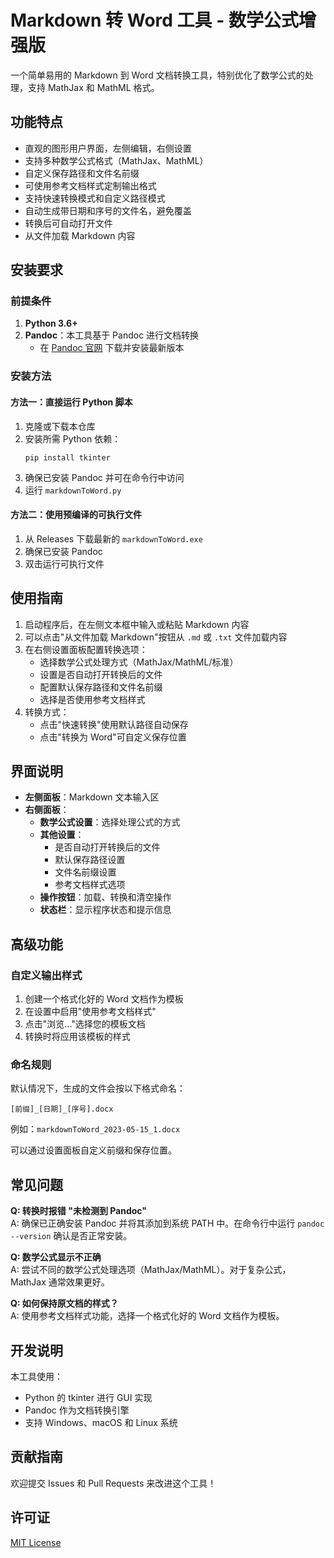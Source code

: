 # Markdown 转 Word 工具 - 数学公式增强版

一个简单易用的 Markdown 到 Word 文档转换工具，特别优化了数学公式的处理，支持 MathJax 和 MathML 格式。

## 功能特点

- 直观的图形用户界面，左侧编辑，右侧设置
- 支持多种数学公式格式（MathJax、MathML）
- 自定义保存路径和文件名前缀
- 可使用参考文档样式定制输出格式
- 支持快速转换模式和自定义路径模式
- 自动生成带日期和序号的文件名，避免覆盖
- 转换后可自动打开文件
- 从文件加载 Markdown 内容

## 安装要求

### 前提条件

1. **Python 3.6+**
2. **Pandoc**：本工具基于 Pandoc 进行文档转换
   - 在 [Pandoc 官网](https://pandoc.org/installing.html) 下载并安装最新版本

### 安装方法

#### 方法一：直接运行 Python 脚本
1. 克隆或下载本仓库
2. 安装所需 Python 依赖：
   ```
   pip install tkinter
   ```
3. 确保已安装 Pandoc 并可在命令行中访问
4. 运行 `markdownToWord.py`

#### 方法二：使用预编译的可执行文件
1. 从 Releases 下载最新的 `markdownToWord.exe`
2. 确保已安装 Pandoc
3. 双击运行可执行文件

## 使用指南

1. 启动程序后，在左侧文本框中输入或粘贴 Markdown 内容
2. 可以点击"从文件加载 Markdown"按钮从 `.md` 或 `.txt` 文件加载内容
3. 在右侧设置面板配置转换选项：
   - 选择数学公式处理方式（MathJax/MathML/标准）
   - 设置是否自动打开转换后的文件
   - 配置默认保存路径和文件名前缀
   - 选择是否使用参考文档样式
4. 转换方式：
   - 点击"快速转换"使用默认路径自动保存
   - 点击"转换为 Word"可自定义保存位置

## 界面说明

- **左侧面板**：Markdown 文本输入区
- **右侧面板**：
  - **数学公式设置**：选择处理公式的方式
  - **其他设置**：
    - 是否自动打开转换后的文件
    - 默认保存路径设置
    - 文件名前缀设置
    - 参考文档样式选项
  - **操作按钮**：加载、转换和清空操作
  - **状态栏**：显示程序状态和提示信息

## 高级功能

### 自定义输出样式

1. 创建一个格式化好的 Word 文档作为模板
2. 在设置中启用"使用参考文档样式"
3. 点击"浏览..."选择您的模板文档
4. 转换时将应用该模板的样式

### 命名规则

默认情况下，生成的文件会按以下格式命名：
```
[前缀]_[日期]_[序号].docx
```
例如：`markdownToWord_2023-05-15_1.docx`

可以通过设置面板自定义前缀和保存位置。

## 常见问题

**Q: 转换时报错 "未检测到 Pandoc"**  
A: 确保已正确安装 Pandoc 并将其添加到系统 PATH 中。在命令行中运行 `pandoc --version` 确认是否正常安装。

**Q: 数学公式显示不正确**  
A: 尝试不同的数学公式处理选项（MathJax/MathML）。对于复杂公式，MathJax 通常效果更好。

**Q: 如何保持原文档的样式？**  
A: 使用参考文档样式功能，选择一个格式化好的 Word 文档作为模板。

## 开发说明

本工具使用：
- Python 的 tkinter 进行 GUI 实现
- Pandoc 作为文档转换引擎
- 支持 Windows、macOS 和 Linux 系统

## 贡献指南

欢迎提交 Issues 和 Pull Requests 来改进这个工具！

## 许可证

[MIT License](LICENSE)
